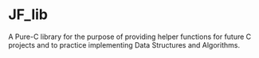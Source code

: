 # JF_lib

A Pure-C library for the purpose of providing helper functions for future C projects and to practice implementing Data
Structures and Algorithms. 



